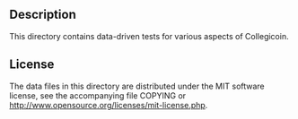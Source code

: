 Description
------------

This directory contains data-driven tests for various aspects of Collegicoin.

License
--------

The data files in this directory are distributed under the MIT software
license, see the accompanying file COPYING or
http://www.opensource.org/licenses/mit-license.php.

